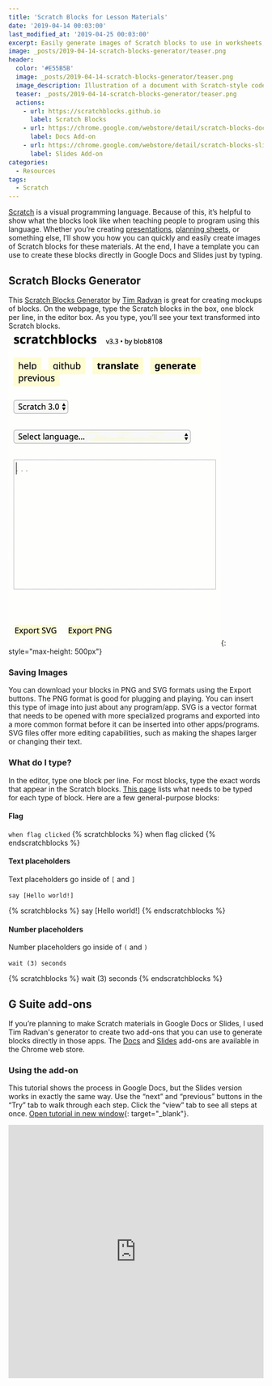 ```yaml
---
title: 'Scratch Blocks for Lesson Materials'
date: '2019-04-14 00:03:00'
last_modified_at: '2019-04-25 00:03:00'
excerpt: Easily generate images of Scratch blocks to use in worksheets, presentations, and other materials.
image: _posts/2019-04-14-scratch-blocks-generator/teaser.png
header:
  color: '#E55B5B'
  image: _posts/2019-04-14-scratch-blocks-generator/teaser.png
  image_description: Illustration of a document with Scratch-style code blocks.
  teaser: _posts/2019-04-14-scratch-blocks-generator/teaser.png
  actions:
    - url: https://scratchblocks.github.io
      label: Scratch Blocks
    - url: https://chrome.google.com/webstore/detail/scratch-blocks-docs/galbhghliiocjcgcopijohnkielhfkip
      label: Docs Add-on
    - url: https://chrome.google.com/webstore/detail/scratch-blocks-slides/filmpgafcjandjdbidgdfficihfpdjoh
      label: Slides Add-on
categories:
  - Resources
tags:
  - Scratch
---
```




[Scratch](https://scratch.mit.edu) is a visual programming language.  Because of this, it’s helpful to show what the blocks look like when teaching people to program using this language. Whether you’re creating [presentations](https://docs.google.com/presentation/d/1Fp7rwTa8_ndSC1v7oIsvVnm8D1I-jmd8Jqm4gykdlzw/edit), [planning sheets](https://docs.google.com/document/d/1hJiIusp6xw7kxhTjD4VvlCGkm8YNcsuLaZjeWoTSH-M/edit), or something else, I’ll show you how you can quickly and easily create images of Scratch blocks for these materials. At the end, I have a template you can use to create these blocks directly in Google Docs and Slides just by typing.

## Scratch Blocks Generator
This [Scratch Blocks Generator](https://scratchblocks.github.io/#?style=scratch3&script=) by [Tim Radvan](https://github.com/tjvr)  is great for creating mockups of blocks. On the webpage, type the Scratch blocks in the box, one block per line, in the editor box.  As you type, you’ll see your text transformed into Scratch blocks.
![Animation showing Scratch code being typed and transformed into blocks](scratch-blocks-typing.gif){: style="max-height: 500px"}

### Saving Images
You can download your blocks in PNG and SVG formats using the Export buttons. The PNG format is good for plugging and playing. You can insert this type of image into just about any program/app. SVG is a vector format that needs to be opened with more specialized programs and exported into a more common format before it can be inserted into other apps/programs. SVG files offer more editing capabilities, such as making the shapes larger or changing their text.

### What do I type?
In the editor, type one block per line. For most blocks, type the exact words that appear in the Scratch blocks. [This page](https://en.scratch-wiki.info/wiki/Block_Plugin/Syntax) lists what needs to be typed for each type of block. Here are a few general-purpose blocks:

#### Flag

`when flag clicked`
{% scratchblocks %}
when flag clicked
{% endscratchblocks %}

#### Text placeholders
Text placeholders go inside of `[` and `]`

`say [Hello world!]`

{% scratchblocks %}
say [Hello world!]
{% endscratchblocks %}

#### Number placeholders

Number placeholders go inside of  `(` and `)`

`wait (3) seconds`

{% scratchblocks %}
wait (3) seconds
{% endscratchblocks %}

## G Suite add-ons
If you’re planning to make Scratch materials in Google Docs or Slides, I used Tim Radvan's generator to create two add-ons that you can use to generate blocks directly in those apps. The [Docs](https://chrome.google.com/webstore/detail/scratch-blocks-docs/galbhghliiocjcgcopijohnkielhfkip) and [Slides](https://chrome.google.com/webstore/detail/scratch-blocks-slides/filmpgafcjandjdbidgdfficihfpdjoh) add-ons are available in the Chrome web store.

### Using the add-on

This tutorial shows the process in Google Docs, but the Slides version works in exactly the same way. Use the “next” and “previous” buttons in the “Try” tab to walk through each step. Click the “view” tab to see all steps at once.  [Open tutorial in new window](http://ior.ad/6yIh){: target="_blank"}.

<iframe src="https://www.iorad.com/player/1563409/Google-Docs-Slides---Scratch-Blocks-add-on?src=iframe&oembed=1"
        width="100%" height="500px"
        style="width: 100%; height: 500px"
        frameborder="0" webkitallowfullscreen="webkitallowfullscreen"
        mozallowfullscreen="mozallowfullscreen" allowfullscreen="allowfullscreen"></iframe>



